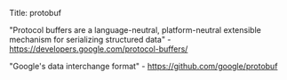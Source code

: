 Title: protobuf

"Protocol buffers are a language-neutral, platform-neutral extensible mechanism for serializing structured data" - <https://developers.google.com/protocol-buffers/>

"Google's data interchange format" - <https://github.com/google/protobuf>
